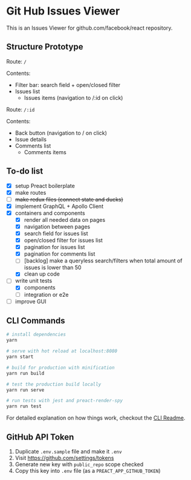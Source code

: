 # Git Hub Issues Viewer

This is an Issues Viewer for github.com/facebook/react repository.

## Structure Prototype

Route: `/`

Contents:
- Filter bar: search field + open/closed filter
- Issues list
  - Issues items (navigation to /:id on click)

Route: `/:id`

Contents:
- Back button (navigation to / on click)
- Issue details
- Comments list
  - Comments items

## To-do list

- [x] setup Preact boilerplate
- [x] make routes
- [ ] ~~make redux files (connect state and ducks)~~
- [x] implement GraphQL + Apollo Client
- [x] containers and components
  - [x] render all needed data on pages
  - [x] navigation between pages
  - [x] search field for issues list
  - [x] open/closed filter for issues list
  - [x] pagination for issues list
  - [x] pagination for comments list
  - [ ] [backlog] make a queryless search/filters when total amount of issues is lower than 50
  - [x] clean up code
- [ ] write unit tests
  - [x] components
  - [ ] integration or e2e
- [ ] improve GUI

## CLI Commands

``` bash
# install dependencies
yarn

# serve with hot reload at localhost:8080
yarn start

# build for production with minification
yarn run build

# test the production build locally
yarn run serve

# run tests with jest and preact-render-spy 
yarn run test
```

For detailed explanation on how things work, checkout the [CLI Readme](https://github.com/developit/preact-cli/blob/master/README.md).

## GitHub API Token

1. Duplicate `.env.sample` file and make it `.env`
1. Visit https://github.com/settings/tokens
1. Generate new key with `public_repo` scope checked
1. Copy this key into `.env` file (as a `PREACT_APP_GITHUB_TOKEN`)
